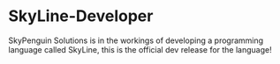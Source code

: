 # SkyLine-Developer
SkyPenguin Solutions is in the workings of developing a programming language called SkyLine, this is the official dev release for the language! 
